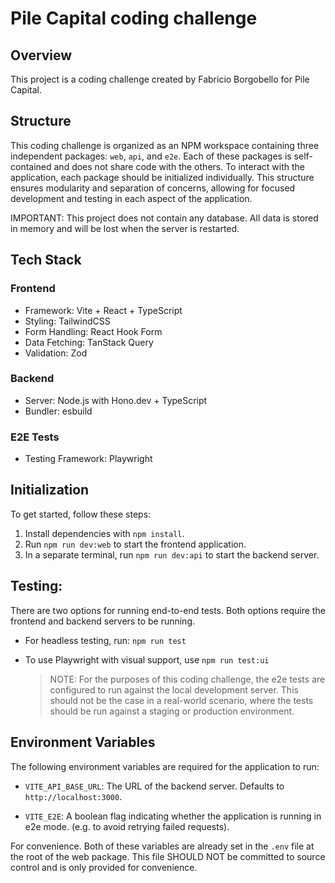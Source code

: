 # Pile Capital coding challenge

## Overview

This project is a coding challenge created by Fabricio Borgobello for Pile Capital.

## Structure

This coding challenge is organized as an NPM workspace containing three independent packages: `web`, `api`, and `e2e`. Each of these packages is self-contained and does not share code with the others. To interact with the application, each package should be initialized individually. This structure ensures modularity and separation of concerns, allowing for focused development and testing in each aspect of the application.

IMPORTANT: This project does not contain any database. All data is stored in memory and will be lost when the server is restarted.

## Tech Stack

### Frontend

- Framework: Vite + React + TypeScript
- Styling: TailwindCSS
- Form Handling: React Hook Form
- Data Fetching: TanStack Query
- Validation: Zod

### Backend

- Server: Node.js with Hono.dev + TypeScript
- Bundler: esbuild

### E2E Tests

- Testing Framework: Playwright

## Initialization

To get started, follow these steps:

1. Install dependencies with `npm install`.
2. Run `npm run dev:web` to start the frontend application.
3. In a separate terminal, run `npm run dev:api` to start the backend server.

## Testing:

There are two options for running end-to-end tests. Both options require the frontend and backend servers to be running.

- For headless testing, run:
  `npm run test`
- To use Playwright with visual support, use
  `npm run test:ui`

  > NOTE: For the purposes of this coding challenge, the e2e tests are configured to run against the local development server. This should not be the case in a real-world scenario, where the tests should be run against a staging or production environment.

## Environment Variables

The following environment variables are required for the application to run:

- `VITE_API_BASE_URL`: The URL of the backend server. Defaults to `http://localhost:3000`.

- `VITE_E2E`: A boolean flag indicating whether the application is running in e2e mode. (e.g. to avoid retrying failed requests).

For convenience. Both of these variables are already set in the `.env` file at the root of the web package. This file SHOULD NOT be committed to source control and is only provided for convenience.

